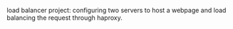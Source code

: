 load balancer project: configuring two servers to host a webpage and load
balancing the request through haproxy.
